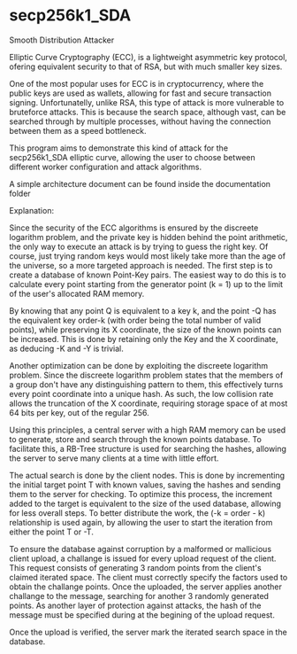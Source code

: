 # secp256k1_SDA
Smooth Distribution Attacker

Elliptic Curve Cryptography (ECC), is a lightweight asymmetric key protocol, ofering equivalent security to that of RSA, but with much smaller key sizes.

One of the most popular uses for ECC is in cryptocurrency, where the public keys are used as wallets, allowing for fast and secure transaction signing.
Unfortunatelly, unlike RSA, this type of attack is more vulnerable to bruteforce attacks.
This is because the search space, although vast, can be searched through by multiple processes, without having the connection between them as a speed bottleneck.

This program aims to demonstrate this kind of attack for the secp256k1_SDA elliptic curve, allowing the user to choose between different worker configuration and attack algorithms.

A simple architecture document can be found inside the documentation folder

Explanation:

Since the security of the ECC algorithms is ensured by the discreete logarithm problem, and the private key is hidden behind the point arithmetic, the only way to execute an attack is by trying to guess the right key.
Of course, just trying random keys would most likely take more than the age of the universe, so a more targeted approach is needed.
The first step is to create a database of known Point-Key pairs. The easiest way to do this is to calculate every point starting from the generator point (k = 1) up to the limit of the user's allocated RAM memory.

By knowing that any point Q is equivalent to a key k, and the point -Q has the equivalent key order-k (with order being the total number of valid points), while preserving its X coordinate, the size of the known points can be increased. This is done by retaining only the Key and the X coordinate, as deducing -K and -Y is trivial.

Another optimization can be done by exploiting the discreete logarithm problem. Since the discreete logarithm problem states that the members of a group don't have any distinguishing pattern to them, this effectively turns every point coordinate into a unique hash. As such, the low collision rate allows the truncation of the X coordinate, requiring storage space of at most 64 bits per key, out of the regular 256.

Using this principles, a central server with a high RAM memory can be used to generate, store and search through the known points database.
To facilitate this, a RB-Tree structure is used for searching the hashes, allowing the server to serve many clients at a time with little effort.

The actual search is done by the client nodes. This is done by incrementing the initial target point T with known values, saving the hashes and sending them to the server for checking.
To optimize this process, the increment added to the target is equivalent to the size of the used database, allowing for less overall steps.
To better distribute the work, the (-k = order - k) relationship is used again, by allowing the user to start the iteration from either the point T or -T.

To ensure the database against corruption by a malformed or mallicious client upload, a challange is issued for every upload request of the client.
This request consists of generating 3 random points from the client's claimed iterated space. The client must correctly specify the factors used to obtain the challange points. Once the uploaded, the server applies another challange to the message, searching for another 3 randomly generated points. As another layer of protection against attacks, the hash of the message must be specified during at the begining of the upload request.

Once the upload is verified, the server mark the iterated search space in the database.
